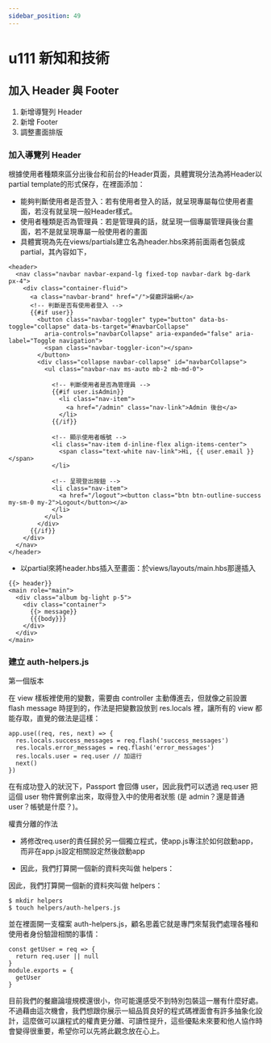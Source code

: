```yaml
---
sidebar_position: 49
---
```


# u111 新知和技術 

## 加入 Header 與 Footer
1. 新增導覽列 Header
2. 新增 Footer
3. 調整畫面排版


### 加入導覽列 Header
根據使用者種類來區分出後台和前台的Header頁面，具體實現分法為將Header以partial template的形式保存，在裡面添加：
  - 能夠判斷使用者是否登入：若有使用者登入的話，就呈現專屬每位使用者畫面，若沒有就呈現一般Header樣式。
  - 使用者種類是否為管理員：若是管理員的話，就呈現一個專屬管理員後台畫面，若不是就呈現專屬一般使用者的畫面
  - 具體實現為先在views/partials建立名為header.hbs來將前面兩者包裝成partial，其內容如下，
```
<header>
  <nav class="navbar navbar-expand-lg fixed-top navbar-dark bg-dark px-4">
    <div class="container-fluid">
      <a class="navbar-brand" href="/">餐廳評論網</a>
      <!-- 判斷是否有使用者登入 -->
      {{#if user}}
        <button class="navbar-toggler" type="button" data-bs-toggle="collapse" data-bs-target="#navbarCollapse"
          aria-controls="navbarCollapse" aria-expanded="false" aria-label="Toggle navigation">
          <span class="navbar-toggler-icon"></span>
        </button>
        <div class="collapse navbar-collapse" id="navbarCollapse">
          <ul class="navbar-nav ms-auto mb-2 mb-md-0">
            
            <!-- 判斷使用者是否為管理員 -->
            {{#if user.isAdmin}}
              <li class="nav-item">
                <a href="/admin" class="nav-link">Admin 後台</a>
              </li>
            {{/if}}
            
            <!-- 顯示使用者帳號 -->
            <li class="nav-item d-inline-flex align-items-center">
              <span class="text-white nav-link">Hi, {{ user.email }}</span>
            </li>

            <!-- 呈現登出按鈕 -->
            <li class="nav-item">
              <a href="/logout"><button class="btn btn-outline-success my-sm-0 my-2">Logout</button></a>
            </li>
          </ul>
        </div>
      {{/if}}
    </div>
  </nav>
</header>
```
  - 以partial來將header.hbs插入至畫面：於views/layouts/main.hbs那邊插入
  ```
  {{> header}}
  <main role="main">
    <div class="album bg-light p-5">
      <div class="container">
        {{> message}}
        {{{body}}}
      </div>
    </div>
  </main>
  ```



### 建立 auth-helpers.js


第一個版本

在 view 樣板裡使用的變數，需要由 controller 主動傳進去，但就像之前設置 flash message 時提到的，作法是把變數設放到 res.locals 裡，讓所有的 view 都能存取，直覺的做法是這樣：
```
app.use((req, res, next) => {
  res.locals.success_messages = req.flash('success_messages')
  res.locals.error_messages = req.flash('error_messages')
  res.locals.user = req.user // 加這行
  next()
})
```

在有成功登入的狀況下，Passport 會回傳 user，因此我們可以透過 req.user 把這個 user 物件實例拿出來，取得登入中的使用者狀態 (是 admin？還是普通 user？帳號是什麼？)。

權責分離的作法
  - 將修改req.user的責任歸於另一個獨立程式，使app.js專注於如何啟動app，而非在app.js設定相關設定然後啟動app

  - 因此，我們打算開一個新的資料夾叫做 helpers：

因此，我們打算開一個新的資料夾叫做 helpers：
```
$ mkdir helpers
$ touch helpers/auth-helpers.js

```
並在裡面開一支檔案 auth-helpers.js，顧名思義它就是專門來幫我們處理各種和使用者身份驗證相關的事情：


```
const getUser = req => {
  return req.user || null
}
module.exports = {
  getUser
}
```

  目前我們的餐廳論壇規模還很小，你可能還感受不到特別包裝這一層有什麼好處。不過藉由這次機會，我們想跟你展示一組品質良好的程式碼裡面會有許多抽象化設計，這麼做可以讓程式的權責更分離、可讀性提升，這些優點未來要和他人協作時會變得很重要，希望你可以先將此觀念放在心上。